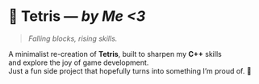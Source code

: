 # 🧩 Tetris — *by Me <3*

> *Falling blocks, rising skills.*

A minimalist re-creation of **Tetris**, built to sharpen my **C++** skills  
and explore the joy of game development.  
Just a fun side project that hopefully turns into something I’m proud of. 💫  

